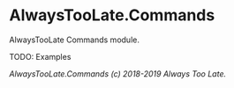 # AlwaysTooLate.Commands
AlwaysTooLate Commands module.

TODO: Examples

*AlwaysTooLate.Commands (c) 2018-2019 Always Too Late.*